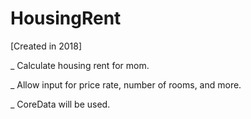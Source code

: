 # HousingRent

[Created in 2018]

_ Calculate housing rent for mom.

_ Allow input for price rate, number of rooms, and more.

_ CoreData will be used.
